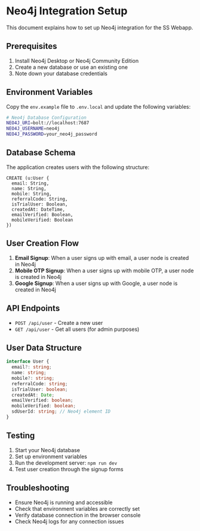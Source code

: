 # Neo4j Integration Setup

This document explains how to set up Neo4j integration for the SS Webapp.

## Prerequisites

1. Install Neo4j Desktop or Neo4j Community Edition
2. Create a new database or use an existing one
3. Note down your database credentials

## Environment Variables

Copy the `env.example` file to `.env.local` and update the following variables:

```bash
# Neo4j Database Configuration
NEO4J_URI=bolt://localhost:7687
NEO4J_USERNAME=neo4j
NEO4J_PASSWORD=your_neo4j_password
```

## Database Schema

The application creates users with the following structure:

```cypher
CREATE (u:User {
  email: String,
  name: String,
  mobile: String,
  referralCode: String,
  isTrialUser: Boolean,
  createdAt: DateTime,
  emailVerified: Boolean,
  mobileVerified: Boolean
})
```

## User Creation Flow

1. **Email Signup**: When a user signs up with email, a user node is created in Neo4j
2. **Mobile OTP Signup**: When a user signs up with mobile OTP, a user node is created in Neo4j
3. **Google Signup**: When a user signs up with Google, a user node is created in Neo4j

## API Endpoints

- `POST /api/user` - Create a new user
- `GET /api/user` - Get all users (for admin purposes)

## User Data Structure

```typescript
interface User {
  email?: string;
  name: string;
  mobile?: string;
  referralCode: string;
  isTrialUser: boolean;
  createdAt: Date;
  emailVerified: boolean;
  mobileVerified: boolean;
  sdUserId: string; // Neo4j element ID
}
```

## Testing

1. Start your Neo4j database
2. Set up environment variables
3. Run the development server: `npm run dev`
4. Test user creation through the signup forms

## Troubleshooting

- Ensure Neo4j is running and accessible
- Check that environment variables are correctly set
- Verify database connection in the browser console
- Check Neo4j logs for any connection issues 